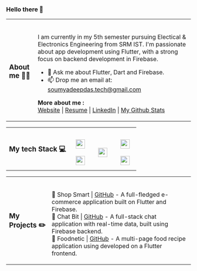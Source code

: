 ### Hello there 👋
<!--
### More about me ⚡

- **Here's a better way to learn more about me. Fire🔥 up your TERMINAL and hit enter on the following command:**

- **NOW**, if you are curious as to how that happened, there's a repository down there that **TELLS** you just that.😁

### 📜 License

Yeah don't WORRY about it. To my best possible extent under law, I have waived all copyright and related or neighboring rights to this work. So, Fork away!! -->

<table>
<tr>
<td>
<h3>About me 👨‍💻</h3>
</td>
<td>
<br/>

I am currently in my 5th semester pursuing Electical & Electronics Engineering from SRM IST. I'm passionate about app development using Flutter, with a strong focus on backend development in Firebase.
<br/>

- 💬 Ask me about Flutter, Dart and Firebase.<br/>
- 📫 Drop me an email at: [soumyadeepdas.tech@gmail.com](soumyadeepdas.tech@gmail.com)<br/>

<b>More about me :</b><br>
[Website]() | [Resume]() | [LinkedIn](https://www.linkedin.com/in/soumya0021/) | [My Github Stats](https://profile-summary-for-github.com/user/soumyadeep6845)

</td>
</tr>
</table>
<table>
<tr>
<td>
<h3>My tech Stack 💻</h3>
</td>
<td>
<br>
<img style="margin: 10px" src="https://img.shields.io/badge/Flutter-%2302569B.svg?style=for-the-badge&logo=Flutter&logoColor=white" height="25" />
<br>
<img style="margin: 10px" src="https://img.shields.io/badge/dart-%230175C2.svg?style=for-the-badge&logo=dart&logoColor=white" height="25" />
<br>
</td>
<td>
<br>
<img style="margin: 10px" src="https://img.shields.io/badge/firebase-%23039BE5.svg?style=for-the-badge&logo=firebase" height="25" />
<br>
<!-- <img style="margin: 10px" src="https://img.shields.io/badge/-Express-success?style=for-the-badge&logo=Express&logoColor=white" height="25" />
<br> -->
</td>
<td>
<br>
<img style="margin: 10px" src="https://img.shields.io/badge/c++-%2300599C.svg?style=for-the-badge&logo=c%2B%2B&logoColor=white" height="25" />
<br>
<img style="margin: 10px" src="https://img.shields.io/badge/markdown-%23000000.svg?style=for-the-badge&logo=markdown&logoColor=white" height="25" />
<br>
</td>
</tr>
</table>
<table>
<tr>
<td>
<h3>My Projects ✏️</h3>
</td>
<td>
<br>

🛒 Shop Smart | [GitHub]() - A full-fledged e-commerce application built on Flutter and Firebase.<br>
💭 Chat Bit | [GitHub]() - A full-stack chat application with real-time data, built using Firebase backend.<br>
🍴 Foodnetic | [GitHub]() - A multi-page food recipe application using developed on a Flutter frontend.<br>
</td>
</tr>
</table>
